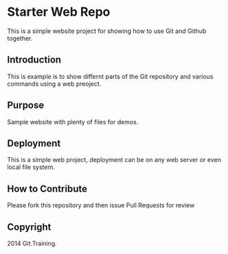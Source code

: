 # Starter Web Repo

This is a simple website project for
showing how to use Git and Github together.

## Introduction

This is example is to show differnt parts
of the Git repository and various commands
using a web preoject.

## Purpose

Sample website with plenty of files for demos.

## Deployment

This is a simple web project, deployment
can be on any web server or even local file system. 

## How to Contribute

Please fork this repository and then issue Pull Requests for review

## Copyright
2014 Git.Training.
